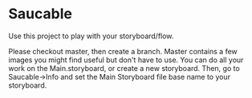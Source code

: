 # Saucable

Use this project to play with your storyboard/flow.

Please checkout master, then create a branch. Master contains a few images you might find useful but don't have to use. You can do all your work on the Main.storyboard, or create a new storyboard. Then, go to Saucable->Info and set the Main Storyboard file base name to your storyboard.
